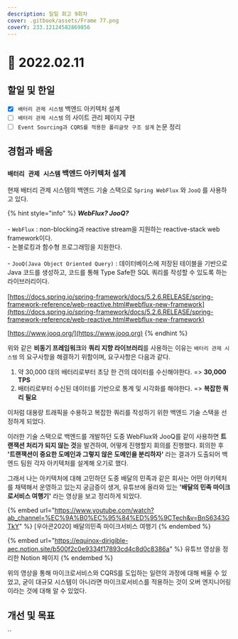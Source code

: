 ```yaml
---
description: 일일 회고 9회차
cover: .gitbook/assets/Frame 77.png
coverY: 233.12124582869856
---
```


# 🥱 2022.02.11

## 할일 및 한일

* [x] `배터리 관제 시스템` 백엔드 아키텍처 설계
* [ ] `배터리 관제 시스템` 의 사이트 관리 페이지 구현
* [ ] `Event Sourcing과 CQRS를 적용한 폴리글랏 구조 설계` 논문 정리

## 경험과 배움

### `배터리 관제 시스템` 백엔드 아키텍처 설계

현재 배터리 관제 시스템의 백엔드 기술 스택으로  `Spring WebFlux` 와 `JooQ` 를 사용하고 있다.

{% hint style="info" %}
_**WebFlux? JooQ?**_\
\
\- `WebFlux` : non-blocking과 reactive stream을 지원하는 reactive-stack web framework이다.\
&#x20; \- 논블로킹과 함수형 프로그래밍을 지원한다.\
\
\- `JooQ(Java Object Oriented Query)` : 데이터베이스에 저장된 테이블을 기반으로 \
&#x20;   Java 코드를 생성하고, 코드를 통해 Type Safe한 SQL 쿼리를 작성할 수 있도록 하는 라이브러리이다.\
\
[https://docs.spring.io/spring-framework/docs/5.2.6.RELEASE/spring-framework-reference/web-reactive.html#webflux-new-framework](https://docs.spring.io/spring-framework/docs/5.2.6.RELEASE/spring-framework-reference/web-reactive.html#webflux-new-framework)

[https://www.jooq.org/](https://www.jooq.org)
{% endhint %}

위와 같은 **비동기 프레임워크**와 **쿼리 지향 라이브러리**를 사용하는 이유는 `배터리 관제 시스템` 의 요구사항을 해결하기 위함이며, 요구사항은 다음과 같다.

1. 약 30,000 대의 배터리로부터 초당 한 건의 데이터를 수신해야한다. => **30,000 TPS**
2. 배터리로부터 수신된 데이터를 기반으로 통계 및 시각화를 해야한다. => **복잡한 쿼리 필요**

이처럼 대용량 트래픽을 수용하고 복잡한 쿼리를 작성하기 위한 백엔드 기술 스택을 선정하게 되었다.



이러한 기술 스택으로 백엔드를 개발하던 도중 WebFlux와 JooQ를 같이 사용하면 **트랜잭션 처리가 되지 않는 것**을 발견하여, 어떻게 진행할지 회의를 진행했다. 회의한 후 **'트랜잭션이 중요한 도메인과 그렇지 않은 도메인을 분리하자'** 라는 결과가 도출되어 백엔드 팀원 각자 아키텍처를 설계해 오기로 했다.



그래서 나는 아키텍처에 대해 고민하던 도중 배달의 민족과 같은 회사는 어떤 아키텍처를 채택해서 운영하고 있는지 궁금증이 생겨, 유튜브에 올라와 있는 **'배달의 민족 마이크로서비스 여행기'** 라는 영상을 보고 정리하게 되었다.

{% embed url="https://www.youtube.com/watch?ab_channel=%EC%9A%B0%EC%95%84%ED%95%9CTech&v=BnS6343GTkY" %}
\[우아콘2020] 배달의민족 마이크서비스 여행기
{% endembed %}

{% embed url="https://equinox-dirigible-aec.notion.site/b500f2c0e9334f17893cd4c8d0c8386a" %}
유튜브 영상을 정리한 Notion 페이지
{% endembed %}



위의 영상을 통해 마이크로서비스와 CQRS를 도입하는 일련의 과정에 대해 배울 수 있었고, 굳이 대규모 시스템이 아니라면 마이크로서비스를 적용하는 것이 오버 엔지니어링이라는 것에 대해 알 수 있었다.



## 개선 및 목표

``
